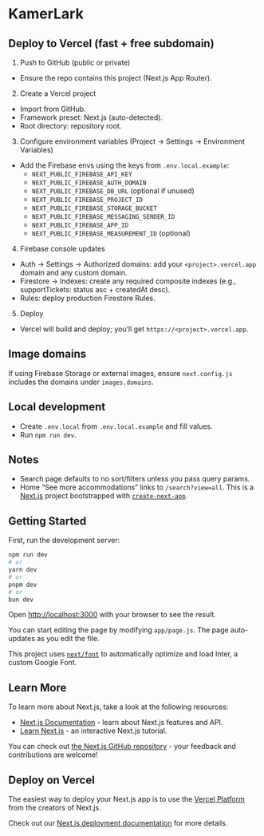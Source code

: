 # KamerLark

## Deploy to Vercel (fast + free subdomain)

1. Push to GitHub (public or private)

- Ensure the repo contains this project (Next.js App Router).

2. Create a Vercel project

- Import from GitHub.
- Framework preset: Next.js (auto-detected).
- Root directory: repository root.

3. Configure environment variables (Project → Settings → Environment Variables)

- Add the Firebase envs using the keys from `.env.local.example`:
  - `NEXT_PUBLIC_FIREBASE_API_KEY`
  - `NEXT_PUBLIC_FIREBASE_AUTH_DOMAIN`
  - `NEXT_PUBLIC_FIREBASE_DB_URL` (optional if unused)
  - `NEXT_PUBLIC_FIREBASE_PROJECT_ID`
  - `NEXT_PUBLIC_FIREBASE_STORAGE_BUCKET`
  - `NEXT_PUBLIC_FIREBASE_MESSAGING_SENDER_ID`
  - `NEXT_PUBLIC_FIREBASE_APP_ID`
  - `NEXT_PUBLIC_FIREBASE_MEASUREMENT_ID` (optional)

4. Firebase console updates

- Auth → Settings → Authorized domains: add your `<project>.vercel.app` domain and any custom domain.
- Firestore → Indexes: create any required composite indexes (e.g., supportTickets: status asc + createdAt desc).
- Rules: deploy production Firestore Rules.

5. Deploy

- Vercel will build and deploy; you’ll get `https://<project>.vercel.app`.

## Image domains

If using Firebase Storage or external images, ensure `next.config.js` includes the domains under `images.domains`.

## Local development

- Create `.env.local` from `.env.local.example` and fill values.
- Run `npm run dev`.

## Notes

- Search page defaults to no sort/filters unless you pass query params.
- Home “See more accommodations” links to `/search?view=all`.
  This is a [Next.js](https://nextjs.org/) project bootstrapped with [`create-next-app`](https://github.com/vercel/next.js/tree/canary/packages/create-next-app).

## Getting Started

First, run the development server:

```bash
npm run dev
# or
yarn dev
# or
pnpm dev
# or
bun dev
```

Open [http://localhost:3000](http://localhost:3000) with your browser to see the result.

You can start editing the page by modifying `app/page.js`. The page auto-updates as you edit the file.

This project uses [`next/font`](https://nextjs.org/docs/basic-features/font-optimization) to automatically optimize and load Inter, a custom Google Font.

## Learn More

To learn more about Next.js, take a look at the following resources:

- [Next.js Documentation](https://nextjs.org/docs) - learn about Next.js features and API.
- [Learn Next.js](https://nextjs.org/learn) - an interactive Next.js tutorial.

You can check out [the Next.js GitHub repository](https://github.com/vercel/next.js/) - your feedback and contributions are welcome!

## Deploy on Vercel

The easiest way to deploy your Next.js app is to use the [Vercel Platform](https://vercel.com/new?utm_medium=default-template&filter=next.js&utm_source=create-next-app&utm_campaign=create-next-app-readme) from the creators of Next.js.

Check out our [Next.js deployment documentation](https://nextjs.org/docs/deployment) for more details.
